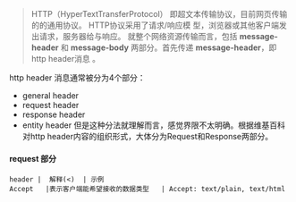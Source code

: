 
>HTTP（HyperTextTransferProtocol） 即超文本传输协议，目前网页传输的的通用协议。
HTTP协议采用了请求/响应模 型，浏览器或其他客户端发出请求，服务器给与响应。
就整个网络资源传输而言，包括 **message-header** 和 **message-body** 两部分。首先传递 **message-header**，即http header消息 。

http header 消息通常被分为4个部分：
- general  header
- request header
- response header
- entity header
但是这种分法就理解而言，感觉界限不太明确。根据维基百科对http header内容的组织形式，大体分为Request和Response两部分。
#### request 部分
```table
header |  解释(<)  | 示例
Accept	 |表示客户端能希望接收的数据类型   | Accept: text/plain, text/html
```